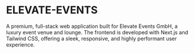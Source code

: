 # ELEVATE-EVENTS
A premium, full-stack web application built for Elevate Events GmbH, a luxury event venue and lounge. The frontend is developed with Next.js and Tailwind CSS, offering a sleek, responsive, and highly performant user experience.
